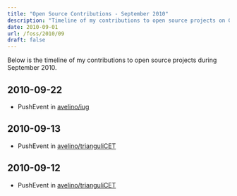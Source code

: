 ```yaml
---
title: "Open Source Contributions - September 2010"
description: "Timeline of my contributions to open source projects on GitHub during September 2010."
date: 2010-09-01
url: /foss/2010/09
draft: false
---
```


Below is the timeline of my contributions to open source projects during September 2010.

## 2010-09-22

- PushEvent in [avelino/iug](https://github.com/avelino/iug)

## 2010-09-13

- PushEvent in [avelino/trianguliCET](https://github.com/avelino/trianguliCET)

## 2010-09-12

- PushEvent in [avelino/trianguliCET](https://github.com/avelino/trianguliCET)

